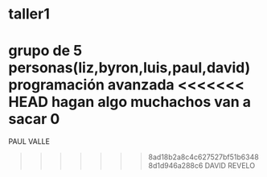 # taller1
grupo de 5 personas(liz,byron,luis,paul,david)  programación avanzada
<<<<<<< HEAD
hagan algo muchachos van a sacar 0
=======
PAUL VALLE
>>>>>>> 8ad18b2a8c4c627527bf51b63488d1d946a288c6
DAVID REVELO
